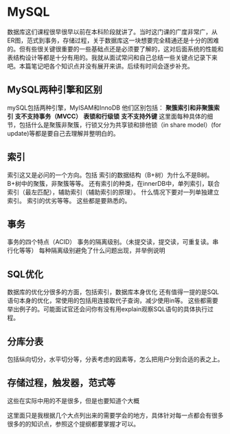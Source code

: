 ﻿# MySQL
数据库这们课程很早很早以前在本科阶段就讲了。当时这门课的广度非常广，从ER图，范式到事务，存储过程，关于数据库这一块想要完全精通还是十分的困难的。但有些很关键很重要的一些基础点还是必须要了解的，这对后面系统的性能和表结构设计等都是十分有用的。我就从面试常问和自己总结一些关键点记录下来吧。本篇笔记吧各个知识点并没有展开来讲。后续有时间会逐步补充。

## MySQL两种引擎和区别
mySQL包括两种引擎，MyISAM和InnoDB
他们区别包括：
**聚簇索引和非聚簇索引**
**支不支持事务（MVCC）**
**表锁和行级锁**
**支不支持外键**
这里面每种具体的细节，包括什么是聚簇非聚簇，行锁又分为共享锁和排他锁（in share model）(for update)等都是要自己去理解并整明白的。

## 索引
索引这又是必问的一个方向。包括
索引的数据结构（B+树）为什么不是B树。
B+树中的聚簇，非聚簇等等。
还有索引的种类，在innerDB中，单列索引，联合索引（最左匹配），辅助索引（辅助索引的原理）。
什么情况下要对一列单独建立索引。
索引的优劣等等。
这些都是要熟悉的。
## 事务
事务的四个特点（ACID）
事务的隔离级别。（未提交读，提交读，可重复读。串行化等等）
每种隔离级别避免了什么问题出现，并举例说明

## SQL优化
数据库的优化分很多的方面，包括索引，数据库本身优化
还有值得一提的是SQL语句本身的优化，常使用的包括用连接取代子查询，减少使用in等。
这些都需要举出例子的。可能面试官还会问你有没有用explain观察SQL语句的具体执行过程。

## 分库分表
包括纵向切分，水平切分等，分表考虑的因素等，怎么把用户分到合适的表之上。

## 存储过程，触发器，范式等
这些在实际中用的不是很多，但是也要知道个大概

这里面只是我根据几个大点列出来的需要学会的地方，具体针对每一点都会有很多很多的的知识点，参照这个提纲都要掌握才可以。
